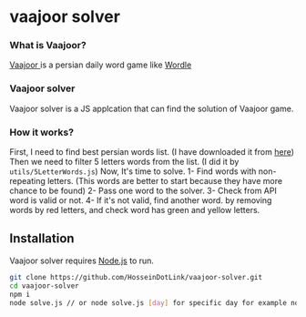 # vaajoor solver
### What is Vaajoor?
[Vaajoor ](https://www.vaajoor.ir/) is a persian daily word game like [Wordle](https://www.powerlanguage.co.uk/wordle/)

### Vaajoor solver
Vaajoor solver is a JS applcation that can find the solution of Vaajoor game.

### How it works?
First, I need to find best persian words list. (I have downloaded it from [here](https://github.com/shahind/Persian-Words-Database))
Then we need to filter 5 letters words from the list. (I did it by ```utils/5LetterWords.js```)
Now, It's time to solve.
1- Find words with non-repeating letters. (This words are better to start because they have more chance to be found)
2- Pass one word to the solver.
3- Check from API word is valid or not.
4- If it's not valid, find another word. by removing words by red letters, and check word has green and yellow letters.

## Installation

Vaajoor solver requires [Node.js](https://nodejs.org/) to run.

```sh
git clone https://github.com/HosseinDotLink/vaajoor-solver.git
cd vaajoor-solver
npm i
node solve.js // or node solve.js [day] for specific day for example node solve.js 12
```